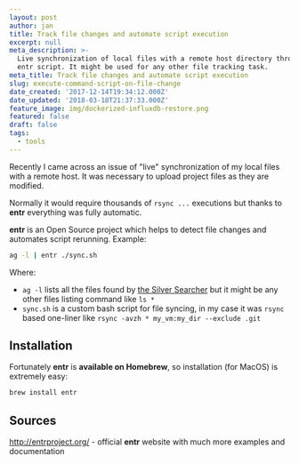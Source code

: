 ```yaml
---
layout: post
author: jan
title: Track file changes and automate script execution
excerpt: null
meta_description: >-
  Live synchronization of local files with a remote host directory through the
  entr script. It might be used for any other file tracking task.
meta_title: Track file changes and automate script execution
slug: execute-command-script-on-file-change
date_created: '2017-12-14T19:34:12.000Z'
date_updated: '2018-03-18T21:37:33.000Z'
feature_image: img/dockerized-influxdb-restore.png
featured: false
draft: false
tags:
  - tools
---
```

Recently I came across an issue of "live" synchronization of my local files with a remote host. It was necessary to upload project files as they are modified.

Normally it would require thousands of `rsync ...` executions but thanks to **entr** everything was fully automatic.

**entr** is an Open Source project which helps to detect file changes and automates script rerunning. Example:

```sh
ag -l | entr ./sync.sh
```

Where:

- `ag -l` lists all the files found by [the Silver Searcher](https://github.com/ggreer/the_silver_searcher) but it might be any other files listing command like `ls *`
- `sync.sh` is a custom bash script for file syncing, in my case it was `rsync` based one-liner like `rsync -avzh * my_vm:my_dir --exclude .git`

## Installation

Fortunately **entr** is **available on Homebrew**, so installation (for MacOS) is extremely easy:

```sh
brew install entr
```

## Sources
http://entrproject.org/ - official **entr** website with much more examples and documentation
